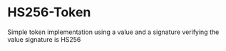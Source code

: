 # HS256-Token

Simple token implementation using a value and a signature verifying the value signature is HS256

